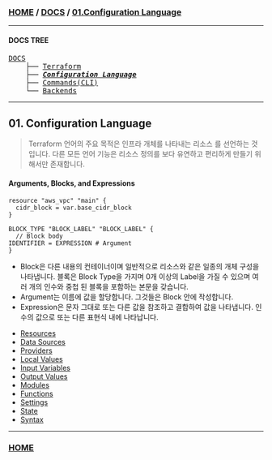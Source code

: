 ### [HOME](https://github.com/MZCMSC/Terraform/blob/main/README.md) / [DOCS](https://github.com/MZCMSC/Terraform/blob/main/DOCS/README.md) / [01.Configuration Language](https://github.com/MZCMSC/Terraform/blob/main/DOCS/01_Configuration_Language/README.md)

---

#### DOCS TREE

<pre>
<a href = "https://github.com/MZCMSC/Terraform/blob/main/DOCS/README.md">DOCS</a>
    ├── <a href = "https://github.com/MZCMSC/Terraform/blob/main/DOCS/00_Terraform/README.md">Terraform</a>
    ├── <a href = "https://github.com/MZCMSC/Terraform/blob/main/DOCS/01_Configuration_Language/README.md"><i><b>Configuration Language</b></i></a>
    ├── <a href ="https://github.com/MZCMSC/Terraform/blob/main/DOCS/02_Commands(CLI)/README.md">Commands(CLI)</a>
    └── <a href = "https://github.com/MZCMSC/Terraform/blob/main/DOCS/04_Backends/README.md">Backends</a>
</pre>


---

## 01. Configuration Language

> Terraform 언어의 주요 목적은 인프라 개체를 나타내는 리소스 를 선언하는 것입니다. 다른 모든 언어 기능은 리소스 정의를 보다 유연하고 편리하게 만들기 위해서만 존재합니다.

#### Arguments, Blocks, and Expressions

```hcl
resource "aws_vpc" "main" {
  cidr_block = var.base_cidr_block
}

BLOCK_TYPE "BLOCK_LABEL" "BLOCK_LABEL" {
  // Block body
IDENTIFIER = EXPRESSION # Argument
}
```

- Block은 다른 내용의 컨테이너이며 일반적으로 리소스와 같은 일종의 개체 구성을 나타냅니다. 블록은 Block Type을 가지며 0개 이상의 Label을 가질 수 있으며 여러 개의 인수와 중첩 된 블록을 포함하는 본문을 갖습니다.
- Argument는 이름에 값을 할당합니다. 그것들은 Block 안에 작성합니다.
- Expression은 문자 그대로 또는 다른 값을 참조하고 결합하여 값을 나타냅니다. 인수의 값으로 또는 다른 표현식 내에 나타납니다.

<!-- 
#### Code Organization

> Terraform은 확장자가 .tf인 파일을 사용합니다.  
> Json 기반일 경우 .tf.json을 사용합니다.  
> 모듈은 하나의 디렉토리에 포함된 테라폼 파일의 모음입니다.  
> 루트 모듈은 테라폼이 실행될 때 현재 작업의 디렉토리의 구성 파일에서 빌드 되며 이 모듈은 다른 디렉토리의 하위 모듈을 참조 할 수 있으며, 다른 모듈 등을 참조 할 수 있습니다.

#### Configuration Ordering

> 일반적으로 Terraform의 블록 순서는 중요하지 않습니다.  
> 구성의 정의 관계에 따라 리소스를 자동으로 처리합니다.

#### Terraform CLI vs Providers

> Terraform CLI는 Terraform 구성을 평가하고 적용하기 위한 엔진입니다.  
> Terraform 언어 구문과 전체 구조를 정의하고 원격 인프라가 주어진 구성과 일치하도록 변경 순서를 조정합니다.  
> Terraform은 각각 일련의 리소스 유형을 정의하고 관리하는 Provider 라는 플러그인을 사용합니다.  
> 대부분의 Provider는 특정 클라우드 또는 On-premise 인프라 서비스와 연결되어 있으므로 Terraform은 해당 서비스 내에서 인프라 개체를 관리할 수 있습니다. -->

- [Resources](https://github.com/MZCMSC/Terraform/blob/main/DOCS/01_Configuration_Language/01_Resources/README.md)
- [Data Sources](https://github.com/MZCMSC/Terraform/blob/main/DOCS/01_Configuration_Language/02_Data_Sources/README.md)
- [Providers](https://github.com/MZCMSC/Terraform/blob/main/DOCS/01_Configuration_Language/03_Providers/README.md)
- [Local Values](https://github.com/MZCMSC/Terraform/blob/main/DOCS/01_Configuration_Language/04_Local_Values/README.md)
- [Input Variables](https://github.com/MZCMSC/Terraform/blob/main/DOCS/01_Configuration_Language/05_Input_Variables/README.md)
- [Output Values](https://github.com/MZCMSC/Terraform/blob/main/DOCS/01_Configuration_Language/06_Output_Values/README.md)
- [Modules](https://github.com/MZCMSC/Terraform/blob/main/DOCS/01_Configuration_Language/07_Modules/README.md)
- [Functions](https://github.com/MZCMSC/Terraform/blob/main/DOCS/01_Configuration_Language/08_Functions/README.md)
- [Settings](https://github.com/MZCMSC/Terraform/blob/main/DOCS/01_Configuration_Language/09_Settings/README.md)
- [State](https://github.com/MZCMSC/Terraform/blob/main/DOCS/01_Configuration_Language/10_State/README.md)
- [Syntax](https://github.com/MZCMSC/Terraform/blob/main/DOCS/01_Configuration_Language/11_Syntax/README.md)

---

### [HOME](https://github.com/MZCMSC/Terraform/blob/main/README.md)
